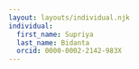 ```yaml
---
layout: layouts/individual.njk
individual:
  first_name: Supriya
  last_name: Bidanta
  orcid: 0000-0002-2142-983X
---
```

